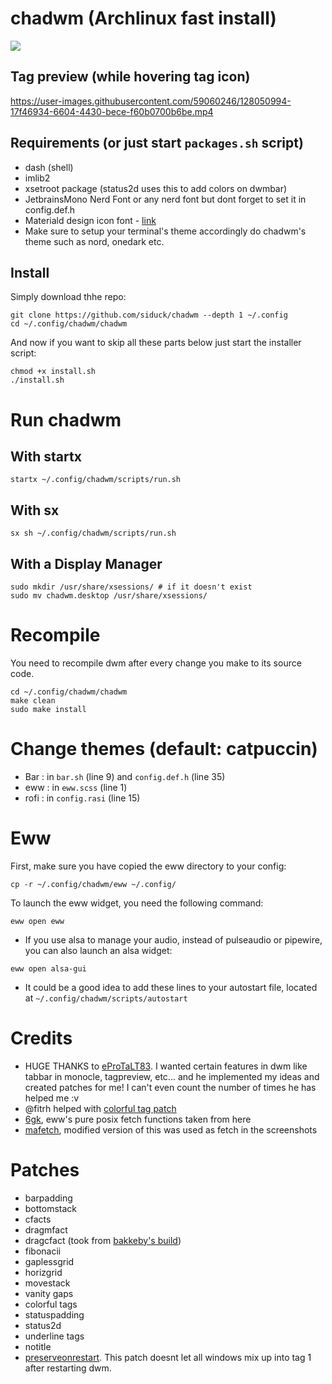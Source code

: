 # chadwm (Archlinux fast install)

<img src='https://i.redd.it/t1pvmqlq3oc81.png'>

## Tag preview (while hovering tag icon)

https://user-images.githubusercontent.com/59060246/128050994-17f46934-6604-4430-bece-f60b0700b6be.mp4

## Requirements (or just start `packages.sh` script)

- dash (shell)
- imlib2
- xsetroot package (status2d uses this to add colors on dwmbar)
- JetbrainsMono Nerd Font or any nerd font but dont forget to set it in config.def.h
- Materiald design icon font - [link](https://github.com/Templarian/MaterialDesign-Font/blob/master/MaterialDesignIconsDesktop.ttf)
- Make sure to setup your terminal's theme accordingly do chadwm's theme such as nord, onedark etc.

## Install

Simply download thhe repo:

```shell
git clone https://github.com/siduck/chadwm --depth 1 ~/.config
cd ~/.config/chadwm/chadwm
```

And now if you want to skip all these parts below just start the installer script:

```shell
chmod +x install.sh
./install.sh
```

# Run chadwm

## With startx

```shell
startx ~/.config/chadwm/scripts/run.sh
```

## With sx

```shell
sx sh ~/.config/chadwm/scripts/run.sh
```

## With a Display Manager

```shell
sudo mkdir /usr/share/xsessions/ # if it doesn't exist
sudo mv chadwm.desktop /usr/share/xsessions/
```

# Recompile

You need to recompile dwm after every change you make to its source code.

```
cd ~/.config/chadwm/chadwm
make clean
sudo make install
```

# Change themes (default: catpuccin)

- Bar  : in `bar.sh` (line 9) and `config.def.h` (line 35)
- eww  : in `eww.scss` (line 1)
- rofi : in `config.rasi` (line 15)

# Eww

First, make sure you have copied the eww directory to your config:

```
cp -r ~/.config/chadwm/eww ~/.config/
```

To launch the eww widget, you need the following command:

```
eww open eww
```

- If you use alsa to manage your audio, instead of pulseaudio or pipewire, you can also launch an alsa widget:

```
eww open alsa-gui
```

- It could be a good idea to add these lines to your autostart file, located at `~/.config/chadwm/scripts/autostart`

# Credits

- HUGE THANKS to [eProTaLT83](https://www.reddit.com/user/eProTaLT83). I wanted certain features in dwm like tabbar in monocle, tagpreview, etc... and he implemented my ideas and created patches for me! I can't even count the number of times he has helped me :v 
- @fitrh helped with [colorful tag patch](https://github.com/fitrh/dwm/issues/1)
- [6gk](https://github.com/6gk/fet.sh), eww's pure posix fetch functions taken from here
- [mafetch](https://github.com/fikriomar16/mafetch), modified version of this was used as fetch in the screenshots

# Patches

- barpadding 
- bottomstack
- cfacts
- dragmfact 
- dragcfact (took from [bakkeby's build](https://github.com/bakkeby/dwm-flexipatch))
- fibonacii
- gaplessgrid
- horizgrid
- movestack 
- vanity gaps
- colorful tags
- statuspadding 
- status2d
- underline tags
- notitle
- [preserveonrestart](https://github.com/PhyTech-R0/dwm-phyOS/blob/master/patches/dwm-6.3-patches/dwm-preserveonrestart-6.3.diff). This patch doesnt let all windows mix up into tag 1 after restarting dwm.
